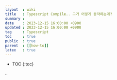 ```yaml
---
layout  : wiki
title   : Typescript Compile.. 그거 어떻게 동작하는데?
summary :
date    : 2023-12-15 16:00:00 +0900
updated : 2023-12-15 16:00:00 +0900
tag     : Typescript
toc     : true
public  : true
parent  : [[how-to]]
latex   : true
---
```

* TOC
{:toc}

..